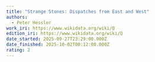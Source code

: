 ```yaml
---
title: "Strange Stones: Dispatches from East and West"
authors:
  - Peter Hessler
work_iri: https://www.wikidata.org/wiki/Q
edition_iri: https://www.wikidata.org/wiki/Q
date_started: 2025-09-27T23:29:00.000Z
date_finished: 2025-10-02T00:12:00.000Z
rating: 2
---
```

